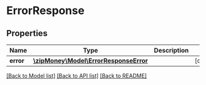 # ErrorResponse

## Properties
Name | Type | Description | Notes
------------ | ------------- | ------------- | -------------
**error** | [**\zipMoney\Model\ErrorResponseError**](ErrorResponseError.md) |  | [optional] 

[[Back to Model list]](../README.md#documentation-for-models) [[Back to API list]](../README.md#documentation-for-api-endpoints) [[Back to README]](../README.md)


